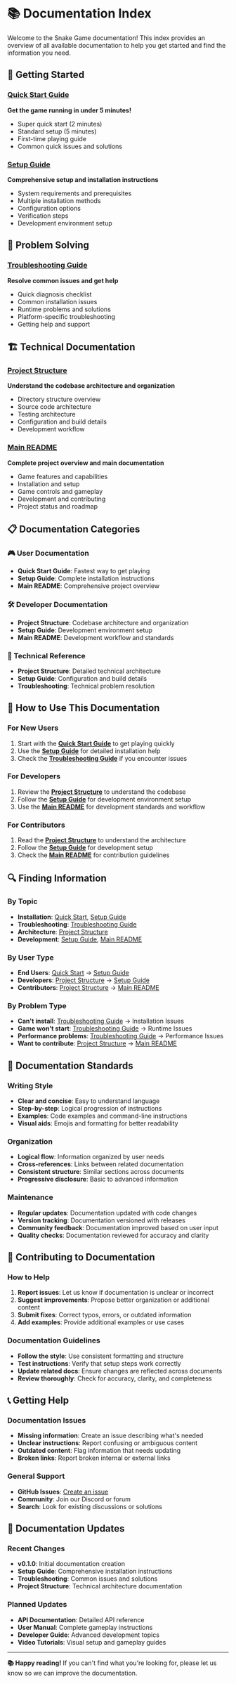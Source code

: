# 📚 Documentation Index

Welcome to the Snake Game documentation! This index provides an overview of all available documentation to help you get started and find the information you need.

## 🚀 Getting Started

### [Quick Start Guide](QUICK_START.md)
**Get the game running in under 5 minutes!**
- Super quick start (2 minutes)
- Standard setup (5 minutes)
- First-time playing guide
- Common quick issues and solutions

### [Setup Guide](SETUP.md)
**Comprehensive setup and installation instructions**
- System requirements and prerequisites
- Multiple installation methods
- Configuration options
- Verification steps
- Development environment setup

## 🐛 Problem Solving

### [Troubleshooting Guide](TROUBLESHOOTING.md)
**Resolve common issues and get help**
- Quick diagnosis checklist
- Common installation issues
- Runtime problems and solutions
- Platform-specific troubleshooting
- Getting help and support

## 🏗️ Technical Documentation

### [Project Structure](PROJECT_STRUCTURE.md)
**Understand the codebase architecture and organization**
- Directory structure overview
- Source code architecture
- Testing architecture
- Configuration and build details
- Development workflow

### [Main README](../README.md)
**Complete project overview and main documentation**
- Game features and capabilities
- Installation and setup
- Game controls and gameplay
- Development and contributing
- Project status and roadmap

## 📋 Documentation Categories

### 🎮 User Documentation
- **Quick Start Guide**: Fastest way to get playing
- **Setup Guide**: Complete installation instructions
- **Main README**: Comprehensive project overview

### 🛠️ Developer Documentation
- **Project Structure**: Codebase architecture and organization
- **Setup Guide**: Development environment setup
- **Main README**: Development workflow and standards

### 🔧 Technical Reference
- **Project Structure**: Detailed technical architecture
- **Setup Guide**: Configuration and build details
- **Troubleshooting**: Technical problem resolution

## 🎯 How to Use This Documentation

### For New Users
1. Start with the **[Quick Start Guide](QUICK_START.md)** to get playing quickly
2. Use the **[Setup Guide](SETUP.md)** for detailed installation help
3. Check the **[Troubleshooting Guide](TROUBLESHOOTING.md)** if you encounter issues

### For Developers
1. Review the **[Project Structure](PROJECT_STRUCTURE.md)** to understand the codebase
2. Follow the **[Setup Guide](SETUP.md)** for development environment setup
3. Use the **[Main README](../README.md)** for development standards and workflow

### For Contributors
1. Read the **[Project Structure](PROJECT_STRUCTURE.md)** to understand the architecture
2. Follow the **[Setup Guide](SETUP.md)** for development setup
3. Check the **[Main README](../README.md)** for contribution guidelines

## 🔍 Finding Information

### By Topic
- **Installation**: [Quick Start](QUICK_START.md), [Setup Guide](SETUP.md)
- **Troubleshooting**: [Troubleshooting Guide](TROUBLESHOOTING.md)
- **Architecture**: [Project Structure](PROJECT_STRUCTURE.md)
- **Development**: [Setup Guide](SETUP.md), [Main README](../README.md)

### By User Type
- **End Users**: [Quick Start](QUICK_START.md) → [Setup Guide](SETUP.md)
- **Developers**: [Project Structure](PROJECT_STRUCTURE.md) → [Setup Guide](SETUP.md)
- **Contributors**: [Project Structure](PROJECT_STRUCTURE.md) → [Main README](../README.md)

### By Problem Type
- **Can't install**: [Troubleshooting Guide](TROUBLESHOOTING.md) → Installation Issues
- **Game won't start**: [Troubleshooting Guide](TROUBLESHOOTING.md) → Runtime Issues
- **Performance problems**: [Troubleshooting Guide](TROUBLESHOOTING.md) → Performance Issues
- **Want to contribute**: [Project Structure](PROJECT_STRUCTURE.md) → [Main README](../README.md)

## 📖 Documentation Standards

### Writing Style
- **Clear and concise**: Easy to understand language
- **Step-by-step**: Logical progression of instructions
- **Examples**: Code examples and command-line instructions
- **Visual aids**: Emojis and formatting for better readability

### Organization
- **Logical flow**: Information organized by user needs
- **Cross-references**: Links between related documentation
- **Consistent structure**: Similar sections across documents
- **Progressive disclosure**: Basic to advanced information

### Maintenance
- **Regular updates**: Documentation updated with code changes
- **Version tracking**: Documentation versioned with releases
- **Community feedback**: Documentation improved based on user input
- **Quality checks**: Documentation reviewed for accuracy and clarity

## 🤝 Contributing to Documentation

### How to Help
1. **Report issues**: Let us know if documentation is unclear or incorrect
2. **Suggest improvements**: Propose better organization or additional content
3. **Submit fixes**: Correct typos, errors, or outdated information
4. **Add examples**: Provide additional examples or use cases

### Documentation Guidelines
- **Follow the style**: Use consistent formatting and structure
- **Test instructions**: Verify that setup steps work correctly
- **Update related docs**: Ensure changes are reflected across documents
- **Review thoroughly**: Check for accuracy, clarity, and completeness

## 📞 Getting Help

### Documentation Issues
- **Missing information**: Create an issue describing what's needed
- **Unclear instructions**: Report confusing or ambiguous content
- **Outdated content**: Flag information that needs updating
- **Broken links**: Report broken internal or external links

### General Support
- **GitHub Issues**: [Create an issue](https://github.com/your-repo/snake-game/issues)
- **Community**: Join our Discord or forum
- **Search**: Look for existing discussions or solutions

## 🔄 Documentation Updates

### Recent Changes
- **v0.1.0**: Initial documentation creation
- **Setup Guide**: Comprehensive installation instructions
- **Troubleshooting**: Common issues and solutions
- **Project Structure**: Technical architecture documentation

### Planned Updates
- **API Documentation**: Detailed API reference
- **User Manual**: Complete gameplay instructions
- **Developer Guide**: Advanced development topics
- **Video Tutorials**: Visual setup and gameplay guides

---

**📚 Happy reading!** If you can't find what you're looking for, please let us know so we can improve the documentation.
